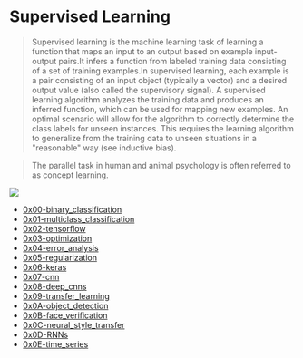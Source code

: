 # Supervised Learning

> Supervised learning is the machine learning task of learning a function that maps an input to an output based on example input-output pairs.It infers a function from labeled training data consisting of a set of training examples.In supervised learning, each example is a pair consisting of an input object (typically a vector) and a desired output value (also called the supervisory signal). A supervised learning algorithm analyzes the training data and produces an inferred function, which can be used for mapping new examples. An optimal scenario will allow for the algorithm to correctly determine the class labels for unseen instances. This requires the learning algorithm to generalize from the training data to unseen situations in a "reasonable" way (see inductive bias).

> The parallel task in human and animal psychology is often referred to as concept learning.

<img src="https://media-exp1.licdn.com/dms/image/C4D12AQF2pDStSfFc-w/article-inline_image-shrink_1000_1488/0?e=1605139200&v=beta&t=Jb-yk2bNEK1Q6UT6ls-Kfq7fcO7QGPC4o7sPYTrrf04">

* [0x00-binary_classification](https://github.com/nildiert/holbertonschool-machine_learning/tree/master/supervised_learning/0x00-binary_classification)
* [0x01-multiclass_classification](https://github.com/nildiert/holbertonschool-machine_learning/tree/master/supervised_learning/0x01-multiclass_classification)
* [0x02-tensorflow](https://github.com/nildiert/holbertonschool-machine_learning/tree/master/supervised_learning/0x02-tensorflow)
* [0x03-optimization](https://github.com/nildiert/holbertonschool-machine_learning/tree/master/supervised_learning/0x03-optimization)
* [0x04-error_analysis](https://github.com/nildiert/holbertonschool-machine_learning/tree/master/supervised_learning/0x04-error_analysis)
* [0x05-regularization](https://github.com/nildiert/holbertonschool-machine_learning/tree/master/supervised_learning/0x05-regularization)
* [0x06-keras](https://github.com/nildiert/holbertonschool-machine_learning/tree/master/supervised_learning/0x06-keras)
* [0x07-cnn](https://github.com/nildiert/holbertonschool-machine_learning/tree/master/supervised_learning/0x07-cnn)
* [0x08-deep_cnns](https://github.com/nildiert/holbertonschool-machine_learning/tree/master/supervised_learning/0x08-deep_cnns)
* [0x09-transfer_learning](https://github.com/nildiert/holbertonschool-machine_learning/tree/master/supervised_learning/0x09-transfer_learning)
* [0x0A-object_detection](https://github.com/nildiert/holbertonschool-machine_learning/tree/master/supervised_learning/0x0A-object_detection)
* [0x0B-face_verification](https://github.com/nildiert/holbertonschool-machine_learning/tree/master/supervised_learning/0x0B-face_verification)
* [0x0C-neural_style_transfer](https://github.com/nildiert/holbertonschool-machine_learning/tree/master/supervised_learning/0x0C-neural_style_transfer)
* [0x0D-RNNs](https://github.com/nildiert/holbertonschool-machine_learning/tree/master/supervised_learning/0x0D-RNNs)
* [0x0E-time_series]()
